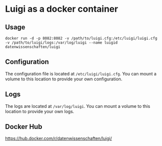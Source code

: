 # Luigi as a docker container

## Usage

```
docker run -d -p 8082:8082 -v /path/to/luigi.cfg:/etc/luigi/luigi.cfg -v /path/to/luigi/logs:/var/log/luigi --name luigid datenwissenschaften/luigi
```

## Configuration

The configuration file is located at `/etc/luigi/luigi.cfg`. You can mount a volume to this location to provide your own configuration.

## Logs

The logs are located at `/var/log/luigi`. You can mount a volume to this location to provide your own logs.

## Docker Hub

https://hub.docker.com/r/datenwissenschaften/luigi/
